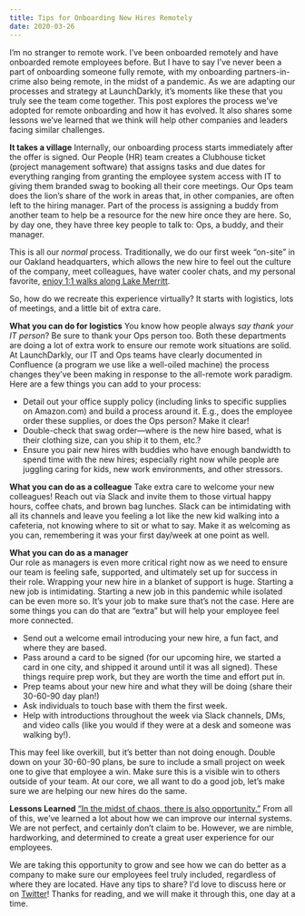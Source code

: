 ```yaml
---
title: Tips for Onboarding New Hires Remotely
date: 2020-03-26
---
```


I’m no stranger to remote work. I’ve been onboarded remotely and have onboarded remote employees before. But I have to say I’ve never been a part of onboarding someone fully remote, with my onboarding partners-in-crime also being remote, in the midst of a pandemic. As we are adapting our processes and strategy at LaunchDarkly, it’s moments like these that you truly see the team come together. This post explores the process we’ve adopted for remote onboarding and how it has evolved. It also shares some lessons we’ve learned that we think will help other companies and leaders facing similar challenges.

**It takes a village**
Internally, our onboarding process starts immediately after the offer is signed. Our People (HR) team creates a Clubhouse ticket (project management software) that assigns tasks and due dates for everything ranging from granting the employee system access with IT to giving them branded swag to booking all their core meetings. Our Ops team does the lion’s share of the work in areas that, in other companies, are often left to the hiring manager. Part of the process is assigning a buddy from another team to help be a resource for the new hire once they are here. So, by day one, they have three key people to talk to: Ops, a buddy, and their manager.

This is all our _normal_ process. Traditionally, we do our first week “on-site” in our Oakland headquarters, which allows the new hire to feel out the culture of the company, meet colleagues, have water cooler chats, and my personal favorite, [enjoy 1:1 walks along Lake Merritt](https://twitter.com/jessicaewest/status/1225630817436631042). 

So, how do we recreate this experience virtually? It starts with logistics, lots of meetings, and a little bit of extra care. 

**What you can do for logistics**
You know how people always _say thank your IT person_? Be sure to thank your Ops person too. Both these departments are doing a lot of extra work to ensure our remote work situations are solid. At LaunchDarkly, our IT and Ops teams have clearly documented in Confluence (a program we use like a well-oiled machine) the process changes they’ve been making in response to the all-remote work paradigm. Here are a few things you can add to your process: 

- Detail out your office supply policy (including links to specific supplies on Amazon.com) and build a process around it. E.g., does the employee order these supplies, or does the Ops person? Make it clear!
- Double-check that swag order—where is the new hire based, what is their clothing size, can you ship it to them, etc.?
- Ensure you pair new hires with buddies who have enough bandwidth to spend time with the new hires; especially right now while people are juggling caring for kids, new work environments, and other stressors.

**What you can do as a colleague**
Take extra care to welcome your new colleagues! Reach out via Slack and invite them to those virtual happy hours, coffee chats, and brown bag lunches. Slack can be intimidating with all its channels and leave you feeling a lot like the new kid walking into a cafeteria, not knowing where to sit or what to say. Make it as welcoming as you can, remembering it was your first day/week at one point as well. 

**What you can do as a manager**  
Our role as managers is even more critical right now as we need to ensure our team is feeling safe, supported, and ultimately set up for success in their role. Wrapping your new hire in a blanket of support is huge. Starting a new job is intimidating. Starting a new job in this pandemic while isolated can be even more so. It’s your job to make sure that’s not the case. Here are some things you can do that are “extra” but will help your employee feel more connected.

- Send out a welcome email introducing your new hire, a fun fact, and where they are based.
- Pass around a card to be signed (for our upcoming hire, we started a card in one city, and shipped it around until it was all signed). These things require prep work, but they are worth the time and effort put in.
- Prep teams about your new hire and what they will be doing (share their 30-60-90 day plan!)
- Ask individuals to touch base with them the first week.
- Help with introductions throughout the week via Slack channels, DMs, and video calls (like you would if they were at a desk and someone was walking by!).

This may feel like overkill, but it’s better than not doing enough. Double down on your 30-60-90 plans, be sure to include a small project on week one to give that employee a win. Make sure this is a visible win to others outside of your team. At our core, we all want to do a good job, let’s make sure we are helping our new hires do the same. 
  
**Lessons Learned**
[“In the midst of chaos, there is also opportunity.”](https://www.goodreads.com/quotes/659546-in-the-midst-of-chaos-there-is-also-opportunity) From all of this, we’ve learned a lot about how we can improve our internal systems.  We are not perfect, and certainly don’t claim to be. However, we are nimble, hardworking, and determined to create a great user experience for our employees.

We are taking this opportunity to grow and see how we can do better as a company to make sure our employees feel truly included, regardless of where they are located. Have any tips to share? I'd love to discuss here or on [Twitter](https://twitter.com/jessicaewest)! Thanks for reading, and we will make it through this, one day at a time.  
